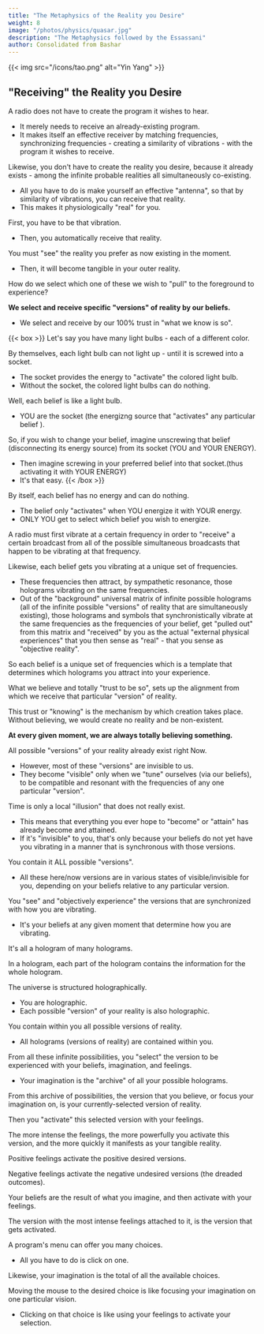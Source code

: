 ```yaml
---
title: "The Metaphysics of the Reality you Desire"
weight: 8
image: "/photos/physics/quasar.jpg"
description: "The Metaphysics followed by the Essassani"
author: Consolidated from Bashar
---
```



{{< img src="/icons/tao.png" alt="Yin Yang" >}}


## "Receiving" the Reality you Desire

A radio does not have to create the program it wishes to hear.
- It merely needs to receive an already-existing program. 
- It makes itself an effective receiver by matching frequencies, synchronizing frequencies - creating a similarity of vibrations - with the program it wishes to receive.

Likewise, you don't have to create the reality you desire, because it already exists - among the infinite probable realities all simultaneously co-existing.  
- All you have to do is make yourself an effective "antenna", so that by similarity of vibrations, you can receive that reality.
- This makes it physiologically "real" for you.

First, you have to be that vibration.
- Then, you automatically receive that reality.

You must "see" the reality you prefer as now existing in the moment.
- Then, it will become tangible in your outer reality.

How do we select which one of these we wish to "pull" to the foreground to experience?

**We select and receive specific "versions" of reality by our beliefs.**
- We select and receive by our 100% trust in "what we know is so".

{{< box >}}
Let's say you have many light bulbs - each of a different color. 

By themselves, each light bulb can not light up - until it is screwed into a socket. 
- The socket provides the energy to "activate" the colored light bulb.
- Without the socket, the colored light bulbs can do nothing.

Well, each belief is like a light bulb. 
- YOU are the socket (the energizng source that "activates" any particular belief ).

So, if you wish to change your belief, imagine unscrewing that belief (disconnecting its energy source) from its socket (YOU and YOUR ENERGY).
- Then imagine screwing in your preferred belief into that socket.(thus activating it with YOUR ENERGY)
- It's that easy.
{{< /box >}}


By itself, each belief has no energy and can do nothing.
- The belief only "activates" when YOU energize it with YOUR energy.
- ONLY YOU get to select which belief you wish to energize.

A radio must first vibrate at a certain frequency in order to "receive" a certain broadcast from all of the possible simultaneous broadcasts that happen to be vibrating at that frequency. 

Likewise, each belief gets you vibrating at a unique set of frequencies.
- These frequencies then attract, by sympathetic resonance, those holograms vibrating on the same frequencies.
- Out of the "background" universal matrix of infinite possible holograms (all of the infinite possible "versions" of reality that are simultaneously existing), those holograms and symbols that synchronistically vibrate at the same frequencies as the frequencies of your belief, get "pulled out" from this matrix and "received" by you as the actual "external physical experiences" that you then sense as "real" - that you sense as "objective reality".

So each belief is a unique set of frequencies which is a template that determines which holograms you attract into your experience.

What we believe and totally "trust to be so", sets up the alignment from which we receive that particular "version" of reality. 

This trust or "knowing" is the mechanism by which creation takes place. Without believing, we would create no reality and be non-existent.  

**At every given moment, we are always totally believing something.**

All possible "versions" of your reality already exist right Now. 
- However, most of these "versions" are invisible to us.
- They become "visible" only when we "tune" ourselves (via our beliefs), to be compatible and resonant with the frequencies of any one particular "version".    

Time is only a local "illusion" that does not really exist.
- This means that everything you ever hope to "become" or "attain" has already become and attained. 
- If it's "invisible" to you, that's only because your beliefs do not yet have you vibrating in a manner that is synchronous with those versions.   

You contain it ALL possible "versions".
- All these here/now versions are in various states of visible/invisible for you, depending on your beliefs relative to any particular version.    

You "see" and "objectively experience" the versions that are synchronized with how you are vibrating.
- It's your beliefs at any given moment that determine how you are vibrating.

It's all a hologram of many holograms.

In a hologram, each part of the hologram contains the information for the whole hologram.  

The universe is structured holographically.  
- You are holographic.
- Each possible "version" of your reality is also holographic.  

You contain within you all possible versions of reality.
- All holograms (versions of reality) are contained within you.   

From all these infinite possibilities, you "select" the version to be experienced with your beliefs, imagination, and feelings.   
- Your imagination is the "archive" of all your possible holograms.

From this archive of possibilities, the version that you believe, or focus your imagination on, is your currently-selected version of reality.    

Then you "activate" this selected version with your feelings. 

The more intense the feelings, the more powerfully you activate this version, and the more quickly it manifests as your tangible reality.    

Positive feelings activate the positive desired versions. 

Negative feelings activate the negative undesired versions (the dreaded outcomes).  

Your beliefs are the result of what you imagine, and then activate with your feelings.  

The version with the most intense feelings attached to it, is the version that gets activated.

A program's menu can offer you many choices. 
- All you have to do is click on one.

Likewise, your imagination is the total of all the available choices.   

Moving the mouse to the desired choice is like focusing your imagination on one particular vision.
- Clicking on that choice is like using your feelings to activate your selection.


